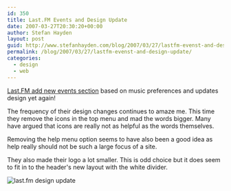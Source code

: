 ```yaml
---
id: 350
title: Last.FM Events and Design Update
date: 2007-03-27T20:30:20+00:00
author: Stefan Hayden
layout: post
guid: http://www.stefanhayden.com/blog/2007/03/27/lastfm-evenst-and-design-update/
permalink: /blog/2007/03/27/lastfm-evenst-and-design-update/
categories:
  - design
  - web
---
```

<p><a href="http://www.last.fm/events/">Last.FM add new events section</a> based on music preferences and updates design yet again! </p>
<p>The frequency of their design changes continues to amaze me. This time they remove the icons in the top menu and mad the words bigger. Many have argued that icons are really not as helpful as the words themselves. </p>
<p>Removing the help menu option seems to have also been a good idea as help really should not be such a large focus of a site.</p>
<p>They also made their logo a lot smaller. This is odd choice but it does seem to fit in to the header's new layout with the white divider.</p>
<p><img src="/blog/wp-content/lastfm.jpg" alt="last.fm design update" />
</p>

